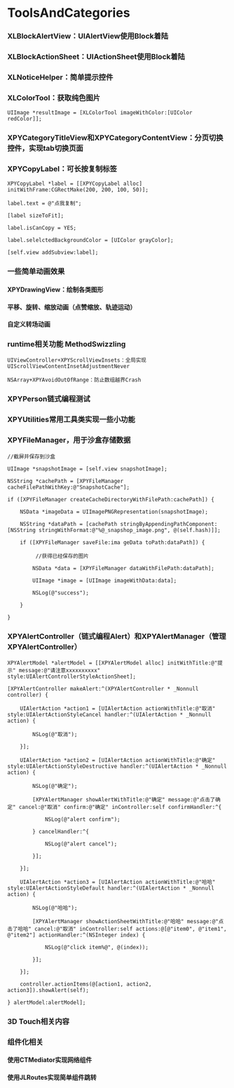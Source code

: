 # ToolsAndCategories

### XLBlockAlertView：UIAlertView使用Block着陆

### XLBlockActionSheet：UIActionSheet使用Block着陆

### XLNoticeHelper：简单提示控件

### XLColorTool：获取纯色图片

    UIImage *resultImage = [XLColorTool imageWithColor:[UIColor redColor]];

### XPYCategoryTitleView和XPYCategoryContentView：分页切换控件，实现tab切换页面

### XPYCopyLabel：可长按复制标签

    XPYCopyLabel *label = [[XPYCopyLabel alloc] initWithFrame:CGRectMake(200, 200, 100, 50)];
    
    label.text = @"点我复制";
    
    [label sizeToFit];
    
    label.isCanCopy = YES;
    
    label.selelctedBackgroundColor = [UIColor grayColor];
    
    [self.view addSubview:label];

### 一些简单动画效果

  #### XPYDrawingView：绘制各类图形
  
  #### 平移、旋转、缩放动画（点赞缩放、轨迹运动）
  
  #### 自定义转场动画

### runtime相关功能 MethodSwizzling

    UIViewController+XPYScrollViewInsets：全局实现UIScrollViewContentInsetAdjustmentNever
    
    NSArray+XPYAvoidOutOfRange：防止数组越界Crash

### XPYPerson链式编程测试

### XPYUtilities常用工具类实现一些小功能

### XPYFileManager，用于沙盒存储数据

    //截屏并保存到沙盒
    
    UIImage *snapshotImage = [self.view snapshotImage];

    NSString *cachePath = [XPYFileManager cacheFilePathWithKey:@"SnapshotCache"];

    if ([XPYFileManager createCacheDirectoryWithFilePath:cachePath]) {

        NSData *imageData = UIImagePNGRepresentation(snapshotImage);
        
        NSString *dataPath = [cachePath stringByAppendingPathComponent:[NSString stringWithFormat:@"%@_snapshop_image.png", @(self.hash)]];
        
        if ([XPYFileManager saveFile:ima geData toPath:dataPath]) {
        
             //获得已经保存的图片
            
            NSData *data = [XPYFileManager dataWithFilePath:dataPath];
            
            UIImage *image = [UIImage imageWithData:data];
            
            NSLog(@"success");
            
        }
        
    }
 
 ### XPYAlertController（链式编程Alert）和XPYAlertManager（管理XPYAlertController）
 
    XPYAlertModel *alertModel = [[XPYAlertModel alloc] initWithTitle:@"提示" message:@"请注意xxxxxxxxxx" style:UIAlertControllerStyleActionSheet];
    
    [XPYAlertController makeAlert:^(XPYAlertController * _Nonnull controller) {
    
        UIAlertAction *action1 = [UIAlertAction actionWithTitle:@"取消" style:UIAlertActionStyleCancel handler:^(UIAlertAction * _Nonnull action) {
        
            NSLog(@"取消");
            
        }];
        
        UIAlertAction *action2 = [UIAlertAction actionWithTitle:@"确定" style:UIAlertActionStyleDestructive handler:^(UIAlertAction * _Nonnull action) {
        
            NSLog(@"确定");
            
            [XPYAlertManager showAlertWithTitle:@"确定" message:@"点击了确定" cancel:@"取消" confirm:@"确定" inController:self confirmHandler:^{
            
                NSLog(@"alert confirm");
                
            } cancelHandler:^{
            
                NSLog(@"alert cancel");
                
            }];
            
        }];
        
        UIAlertAction *action3 = [UIAlertAction actionWithTitle:@"哈哈" style:UIAlertActionStyleDefault handler:^(UIAlertAction * _Nonnull action) {
        
            NSLog(@"哈哈");
            
            [XPYAlertManager showActionSheetWithTitle:@"哈哈" message:@"点击了哈哈" cancel:@"取消" inController:self actions:@[@"item0", @"item1", @"item2"] actionHandler:^(NSInteger index) {
            
                NSLog(@"click item%@", @(index));
                
            }];
            
        }];
        
        controller.actionItems(@[action1, action2, action3]).showAlert(self);
        
    } alertModel:alertModel];
 
 ### 3D Touch相关内容
 
 ### 组件化相关
 
#### 使用CTMediator实现网络组件

#### 使用JLRoutes实现简单组件跳转
